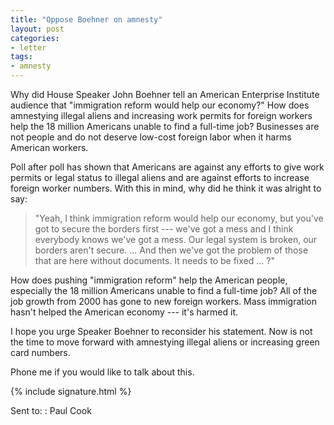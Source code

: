 ```yaml
---
title: "Oppose Boehner on amnesty"
layout: post
categories:
- letter
tags:
- amnesty
---
```


Why did House Speaker John Boehner tell an American Enterprise Institute audience that "immigration reform would help our economy?" How does amnestying illegal aliens and increasing work permits for foreign workers help the 18 million Americans unable to find a full-time job? Businesses are not people and do not deserve low-cost foreign labor when it harms American workers.

Poll after poll has shown that Americans are against any efforts to give work permits or legal status to illegal aliens and are against efforts to increase foreign worker numbers. With this in mind, why did he think it was alright to say:

> "Yeah, I think immigration reform would help our economy, but you've got to secure the borders first --- we've got a mess and I think everybody knows we've got a mess. Our legal system is broken, our borders aren't secure. ... And then we've got the problem of those that are here without documents. It needs to be fixed ... ?"

How does pushing "immigration reform" help the American people, especially the 18 million Americans unable to find a full-time job? All of the job growth from 2000 has gone to new foreign workers. Mass immigration hasn't helped the American economy --- it's harmed it.

I hope you urge Speaker Boehner to reconsider his statement. Now is not the time to move forward with amnestying illegal aliens or increasing green card numbers.

Phone me if you would like to talk about this.

{% include signature.html %}

Sent to:
: Paul Cook
